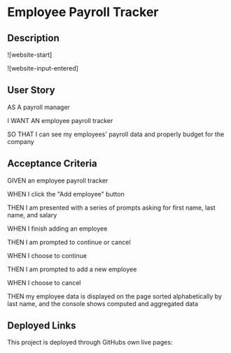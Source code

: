 # Employee Payroll Tracker

## Description



![website-start]

![website-input-entered]


## User Story

AS A payroll manager

I WANT AN employee payroll tracker

SO THAT I can see my employees' payroll data and properly budget for the company



## Acceptance Criteria

GIVEN an employee payroll tracker

WHEN I click the "Add employee" button

THEN I am presented with a series of prompts asking for first name, last name, and salary

WHEN I finish adding an employee

THEN I am prompted to continue or cancel

WHEN I choose to continue

THEN I am prompted to add a new employee

WHEN I choose to cancel

THEN my employee data is displayed on the page sorted alphabetically by last name, and the console shows computed and aggregated data



## Deployed Links

This project is deployed through GitHubs own live pages:

